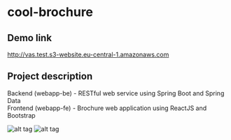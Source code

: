 # cool-brochure

## Demo link
http://vas.test.s3-website.eu-central-1.amazonaws.com

## Project description
Backend (webapp-be) - RESTful web service using Spring Boot and Spring Data
<br>
Frontend (webapp-fe) - Brochure web application using ReactJS and Bootstrap

![alt tag](https://s3.eu-central-1.amazonaws.com/webapp.demo/webapp-demo1.png)
![alt tag](https://s3.eu-central-1.amazonaws.com/webapp.demo/webapp-demo2.png)


